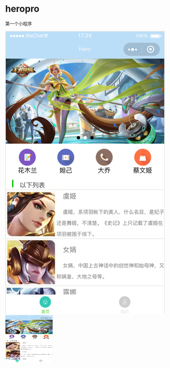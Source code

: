 # heropro
第一个小程序

![image](https://github.com/icuihai/heropro/raw/master/pages/image/111.png)
<img width="150" height="150" src="https://github.com/icuihai/heropro/raw/master/pages/image/111.png"/>
